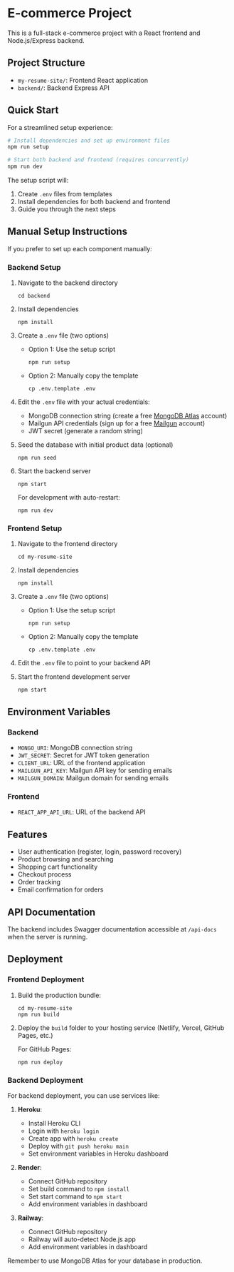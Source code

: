 # E-commerce Project

This is a full-stack e-commerce project with a React frontend and Node.js/Express backend.

## Project Structure

- `my-resume-site/`: Frontend React application
- `backend/`: Backend Express API

## Quick Start

For a streamlined setup experience:

```bash
# Install dependencies and set up environment files
npm run setup

# Start both backend and frontend (requires concurrently)
npm run dev
```

The setup script will:
1. Create `.env` files from templates
2. Install dependencies for both backend and frontend
3. Guide you through the next steps

## Manual Setup Instructions

If you prefer to set up each component manually:

### Backend Setup

1. Navigate to the backend directory
   ```
   cd backend
   ```

2. Install dependencies
   ```
   npm install
   ```

3. Create a `.env` file (two options)
   - Option 1: Use the setup script
     ```
     npm run setup
     ```
   - Option 2: Manually copy the template
     ```
     cp .env.template .env
     ```
   
4. Edit the `.env` file with your actual credentials:
   - MongoDB connection string (create a free [MongoDB Atlas](https://www.mongodb.com/cloud/atlas/register) account)
   - Mailgun API credentials (sign up for a free [Mailgun](https://www.mailgun.com/) account)
   - JWT secret (generate a random string)

5. Seed the database with initial product data (optional)
   ```
   npm run seed
   ```

6. Start the backend server
   ```
   npm start
   ```
   
   For development with auto-restart:
   ```
   npm run dev
   ```

### Frontend Setup

1. Navigate to the frontend directory
   ```
   cd my-resume-site
   ```

2. Install dependencies
   ```
   npm install
   ```

3. Create a `.env` file (two options)
   - Option 1: Use the setup script
     ```
     npm run setup
     ```
   - Option 2: Manually copy the template
     ```
     cp .env.template .env
     ```

4. Edit the `.env` file to point to your backend API

5. Start the frontend development server
   ```
   npm start
   ```

## Environment Variables

### Backend

- `MONGO_URI`: MongoDB connection string
- `JWT_SECRET`: Secret for JWT token generation
- `CLIENT_URL`: URL of the frontend application
- `MAILGUN_API_KEY`: Mailgun API key for sending emails
- `MAILGUN_DOMAIN`: Mailgun domain for sending emails

### Frontend

- `REACT_APP_API_URL`: URL of the backend API

## Features

- User authentication (register, login, password recovery)
- Product browsing and searching
- Shopping cart functionality
- Checkout process
- Order tracking
- Email confirmation for orders

## API Documentation

The backend includes Swagger documentation accessible at `/api-docs` when the server is running.

## Deployment

### Frontend Deployment

1. Build the production bundle:
   ```
   cd my-resume-site
   npm run build
   ```

2. Deploy the `build` folder to your hosting service (Netlify, Vercel, GitHub Pages, etc.)
   
   For GitHub Pages:
   ```
   npm run deploy
   ```

### Backend Deployment

For backend deployment, you can use services like:

1. **Heroku**:
   - Install Heroku CLI
   - Login with `heroku login`
   - Create app with `heroku create`
   - Deploy with `git push heroku main`
   - Set environment variables in Heroku dashboard

2. **Render**:
   - Connect GitHub repository
   - Set build command to `npm install`
   - Set start command to `npm start`
   - Add environment variables in dashboard

3. **Railway**:
   - Connect GitHub repository
   - Railway will auto-detect Node.js app
   - Add environment variables in dashboard

Remember to use MongoDB Atlas for your database in production. 